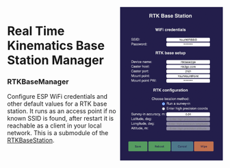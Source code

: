 <img align="right" src="./screenshots/RTKBaseManager.png" width="240"/>

# Real Time Kinematics Base Station Manager
### RTKBaseManager
Configure ESP WiFi credentials and other default values for a RTK base station. It runs as an access point if no known SSID is found, after restart it is reachable as a client in your local network.
This is a submodule of the [RTKBaseStation](https://github.com/audio-communication-group/RTKBaseStation).


